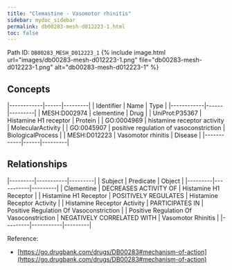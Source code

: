 ```yaml
---
title: "Clemastine - Vasomotor rhinitis"
sidebar: mydoc_sidebar
permalink: db00283-mesh-d012223-1.html
toc: false 
---
```



Path ID: `DB00283_MESH_D012223_1`
{% include image.html url="images/db00283-mesh-d012223-1.png" file="db00283-mesh-d012223-1.png" alt="db00283-mesh-d012223-1" %}

## Concepts

|------------|------|---------|
| Identifier | Name | Type    |
|------------|------|---------|
| MESH:D002974 | clementine | Drug |
| UniProt:P35367 | Histamine H1 receptor | Protein |
| GO:0004969 | histamine receptor activity | MolecularActivity |
| GO:0045907 | positive regulation of vasoconstriction | BiologicalProcess |
| MESH:D012223 | Vasomotor rhinitis | Disease |
|------------|------|---------|

## Relationships

|---------|-----------|---------|
| Subject | Predicate | Object  |
|---------|-----------|---------|
| Clementine | DECREASES ACTIVITY OF | Histamine H1 Receptor |
| Histamine H1 Receptor | POSITIVELY REGULATES | Histamine Receptor Activity |
| Histamine Receptor Activity | PARTICIPATES IN | Positive Regulation Of Vasoconstriction |
| Positive Regulation Of Vasoconstriction | NEGATIVELY CORRELATED WITH | Vasomotor Rhinitis |
|---------|-----------|---------|

Reference: 
  - [https://go.drugbank.com/drugs/DB00283#mechanism-of-action](https://go.drugbank.com/drugs/DB00283#mechanism-of-action)
